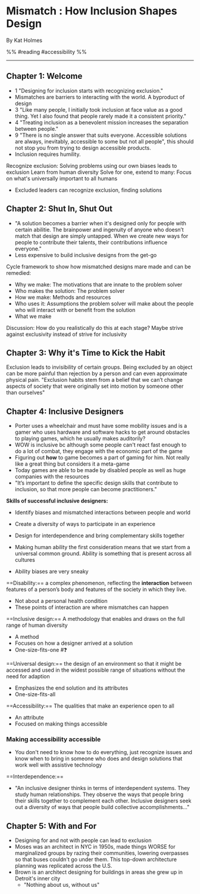# Mismatch : How Inclusion Shapes Design
By Kat Holmes

%%
#reading 
#accessibility
%%

---

## Chapter 1: Welcome

- 1 "Designing for inclusion starts with recognizing exclusion."
- Mismatches are barriers to interacting with the world. A byproduct of design
- 3 "Like many people, I initially took inclusion at face value as a good thing. Yet I also found that people rarely made it a consistent priority."
- 4 "Treating inclusion as a benevolent mission increases the separation between people."
- 9 "There is no single answer that suits everyone. Accessible solutions are always, inevitably, accessible to some but not all people", this should not stop you from trying to design accessible products.
- Inclusion requires humility.

Recognize exclusion: Solving problems using our own biases leads to exclusion
Learn from human diversity
Solve for one, extend to many: Focus on what's universally important to all humans

- Excluded leaders can recognize exclusion, finding solutions

## Chapter 2: Shut In, Shut Out

- "A solution becomes a barrier when it's designed only for people with certain abilitie. The brainpower and ingenuity of anyone who doesn’t match that design are simply   untapped. When we create new ways for people to contribute their talents, their contributions influence everyone."
- Less expensive to build inclusive designs from the get-go

Cycle framework to show how mismatched designs mare made and can be remedied:

- Why we make: The motivations that are innate to the problem solver
- Who makes the solution: The problem solver
- How we make: Methods and resources
- Who uses it: Assumptions the problem solver will make about the people who will interact with or benefit from the solution
- What we make

Discussion:
How do you realistically do this at each stage?
Maybe strive against exclusivity instead of strive for inclusivity 

## Chapter 3: Why it's Time to Kick the Habit

Exclusion leads to invisibility of certain groups. 
Being excluded by an object can be more painful than rejection by a person and can even approximate physical pain.
"Exclusion habits stem from a belief that we can’t change aspects of society that were originally set into motion by someone other than ourselves"

## Chapter 4: Inclusive Designers

- Porter uses a wheelchair and must have some mobility issues and is a gamer who uses hardware and software hacks to get around obstacles to playing games, which he usually makes auditorily?
- WOW is inclusive bc although some people can't react fast enough to do a lot of combat, they engage with the economic part of the game
- Figuring out **how** to game becomes a part of gaming for him. Not really like a great thing but considers it a meta-game
- Today games are able to be made by disabled people as well as huge companies with the resources
- "It’s important to define the specific design skills that contribute to inclusion, so that more people can become practitioners."

**Skills of successful inclusive designers:** 
- Identify biases and mismatched interactions between people and world
- Create a diversity of ways to participate in an experience
- Design for interdependence and bring complementary skills together 

- Making human ability the first consideration means that we start from a universal common ground. Ability is something that is present across all cultures
- Ability biases are very sneaky

==Disability:== a complex phenomenon, reflecting the **interaction** between features of a person’s body and features of the society in which they live.
- Not about a personal health condition
- These points of interaction are where mismatches can happen

==Inclusive design:== A methodology that enables and draws on the full range of human diversity
- A method
- Focuses on how a designer arrived at a solution
- One-size-fits-one #❓ 

==Universal design:== the design of an environment so that it might be accessed and used in the widest possible range of situations without the need for adaption
- Emphasizes the end solution and its attributes
- One-size-fits-all

==Accessibility:== The qualities that make an experience open to all
- An attribute
- Focused on making things accessible

### Making accessibility accessible

- You don't need to know how to do everything, just recognize issues and know when to bring in someone who does and design solutions that work well with assistive technology

==Interdependence:==
- "An inclusive designer thinks in terms of interdependent systems. They study human relationships. They observe the ways that people bring their skills together to complement each other. Inclusive designers seek out a diversity of ways that people build collective accomplishments..."

## Chapter 5: With and For
- Designing for and not with people can lead to exclusion
- Moses was an architect in NYC in 1950s, made things WORSE for marginalized groups by razing their communities, lowering overpasses so that buses couldn't go under them. This top-down architecture planning was replicated across the U.S.
- Brown is an architect designing for buildings in areas she grew up in Detroit's inner city
	- "Nothing about us, without us"